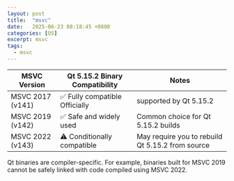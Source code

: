 ```yaml
---
layout: post
title:  "msvc"
date:   2025-06-23 08:18:45 +0800
categories: [OS]
excerpt: msvc
tags:
  - msvc
---
```


| MSVC Version     | Qt 5.15.2 Binary Compatibility | Notes                                            |
| ---------------- | ------------------------------ | ------------------------------------------------ |
| MSVC 2017 (v141) | ✅ Fully compatible Officially  | supported by Qt 5.15.2                           |
| MSVC 2019 (v142) | ✅ Safe and widely used         | Common choice for Qt 5.15.2 builds               |
| MSVC 2022 (v143) | ⚠️ Conditionally compatible     | May require you to rebuild Qt 5.15.2 from source |

Qt binaries are compiler-specific. For example, binaries built for MSVC 2019 cannot be safely linked with code compiled using MSVC 2022.
